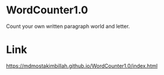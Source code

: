 # WordCounter1.0
Count your own written paragraph world and letter.
# Link
https://mdmostakimbillah.github.io/WordCounter1.0/index.html
